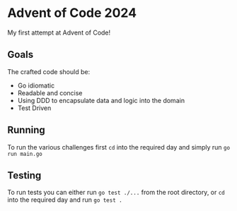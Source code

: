 # Advent of Code 2024

My first attempt at Advent of Code!

## Goals

The crafted code should be:

- Go idiomatic
- Readable and concise
- Using DDD to encapsulate data and logic into the domain
- Test Driven

## Running

To run the various challenges first `cd` into the required day and simply run `go run main.go`

## Testing

To run tests you can either run `go test ./...` from the root directory, or `cd` into the required day and run `go test .`

